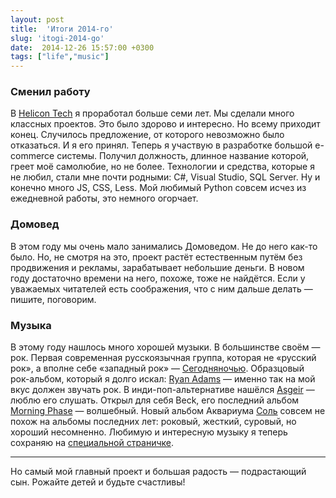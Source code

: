 ```yaml
---
layout: post
title:  'Итоги 2014-го'
slug: 'itogi-2014-go'
date:  2014-12-26 15:57:00 +0300
tags: ["life","music"]
---
```


### Сменил работу

В [Helicon Tech](http://www.helicontech.com/)  я проработал больше семи лет. Мы сделали много классных проектов. Это было здорово и интересно. Но всему приходит конец. Случилось предложение, от которого невозможно было отказаться. И я его принял. Теперь я участвую в разработке большой e-commerce системы. Получил должность, длинное название которой, греет моё самолюбие, но не более. Технологии и средства, которые я не любил, стали мне почти родными: C#, Visual Studio, SQL Server. Ну и конечно много JS, CSS, Less. Мой любимый Python совсем исчез из ежедневной работы, это немного огорчает.

### Домовед

В этом году мы очень мало занимались Домоведом. Не до него как-то было. Но, не смотря на это, проект растёт естественным путём без продвижения и рекламы, зарабатывает небольшие деньги. В новом году достаточно времени на него, похоже, тоже не найдётся. Если у уважаемых читателей есть соображения, что с ним дальше делать — пишите, поговорим.

### Музыка

В этому году нашлось много хорошей музыки. В большинстве своём — рок. Первая современная русскоязычная группа, которая не «русский рок», а вполне себе «западный рок» — [Сегодняночью](/by-the-way/segodnya-nochyu/). Образцовый рок-альбом, который я долго искал: [Ryan Adams](https://music.yandex.ru/album/2125948) — именно так на мой вкус должен звучать рок. В инди-поп-альтернативе нашёлся [Asgeir](http://music.yandex.ru/artist/272546) — люблю его слушать. Открыл для себя Beck, его последний альбом [Morning Phase](http://music.yandex.ru/album/1795806) — волшебный. Новый альбом Аквариума [Соль](https://aquarium.kroogi.com/ru/download/3104282-Sol.html) совсем не похож на альбомы последних лет: роковый, жесткий, суровый, но хороший несомненно. Любимую и интересную музыку я теперь сохраняю на [специальной страничке](/listen/).

---

Но самый мой главный проект и большая радость — подрастающий сын. Рожайте детей и будьте счастливы!


